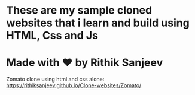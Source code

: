 # These are my sample cloned websites that i learn and build using HTML, Css and Js
# Made with ❤️ by Rithik Sanjeev

Zomato clone using html and css alone: https://rithiksanjeev.github.io/Clone-websites/Zomato/
